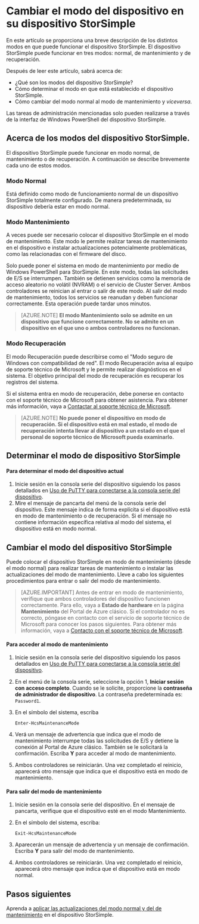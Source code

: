 <properties 
   pageTitle="Cambiar el modo del dispositivo StorSimple | Microsoft Azure"
   description="Describe los modos de dispositivo StorSimple y explica cómo usar Windows PowerShell para StorSimple para cambiar el modo del dispositivo."
   services="storsimple"
   documentationCenter=""
   authors="alkohli"
   manager="carmonm"
   editor="" />
<tags 
   ms.service="storsimple"
   ms.devlang="na"
   ms.topic="article"
   ms.tgt_pltfrm="na"
   ms.workload="na"
   ms.date="12/02/2015"
   ms.author="alkohli" />

# Cambiar el modo del dispositivo en su dispositivo StorSimple

En este artículo se proporciona una breve descripción de los distintos modos en que puede funcionar el dispositivo StorSimple. El dispositivo StorSimple puede funcionar en tres modos: normal, de mantenimiento y de recuperación.

Después de leer este artículo, sabrá acerca de:

- ¿Qué son los modos del dispositivo StorSimple?
- Cómo determinar el modo en que está establecido el dispositivo StorSimple.
- Cómo cambiar del modo normal al modo de mantenimiento y *viceversa*.


Las tareas de administración mencionadas solo pueden realizarse a través de la interfaz de Windows PowerShell del dispositivo StorSimple.

## Acerca de los modos del dispositivo StorSimple.

El dispositivo StorSimple puede funcionar en modo normal, de mantenimiento o de recuperación. A continuación se describe brevemente cada uno de estos modos.

### Modo Normal

Está definido como modo de funcionamiento normal de un dispositivo StorSimple totalmente configurado. De manera predeterminada, su dispositivo debería estar en modo normal.

### Modo Mantenimiento

A veces puede ser necesario colocar el dispositivo StorSimple en el modo de mantenimiento. Este modo le permite realizar tareas de mantenimiento en el dispositivo e instalar actualizaciones potencialmente problemáticas, como las relacionadas con el firmware del disco.

Solo puede poner el sistema en modo de mantenimiento por medio de Windows PowerShell para StorSimple. En este modo, todas las solicitudes de E/S se interrumpen. También se detienen servicios como la memoria de acceso aleatorio no volátil (NVRAM) o el servicio de Cluster Server. Ambos controladores se reinician al entrar o salir de este modo. Al salir del modo de mantenimiento, todos los servicios se reanudan y deben funcionar correctamente. Esta operación puede tardar unos minutos.

>[AZURE.NOTE] **El modo Mantenimiento solo se admite en un dispositivo que funcione correctamente. No se admite en un dispositivo en el que uno o ambos controladores no funcionan.**</br>

### Modo Recuperación

El modo Recuperación puede describirse como el "Modo seguro de Windows con compatibilidad de red". El modo Recuperación avisa al equipo de soporte técnico de Microsoft y le permite realizar diagnósticos en el sistema. El objetivo principal del modo de recuperación es recuperar los registros del sistema.

Si el sistema entra en modo de recuperación, debe ponerse en contacto con el soporte técnico de Microsoft para obtener asistencia. Para obtener más información, vaya a [Contactar al soporte técnico de Microsoft](storsimple-contact-microsoft-support.md).

>[AZURE.NOTE] **No puede poner el dispositivo en modo de recuperación. Si el dispositivo está en mal estado, el modo de recuperación intenta llevar al dispositivo a un estado en el que el personal de soporte técnico de Microsoft pueda examinarlo.**

## Determinar el modo de dispositivo StorSimple

#### Para determinar el modo del dispositivo actual

1. Inicie sesión en la consola serie del dispositivo siguiendo los pasos detallados en [Uso de PuTTY para conectarse a la consola serie del dispositivo](storsimple-deployment-walkthrough.md#use-putty-to-connect-to-the-device-serial-console).
2. Mire el mensaje de pancarta del menú de la consola serie del dispositivo. Este mensaje indica de forma explícita si el dispositivo está en modo de mantenimiento o de recuperación. Si el mensaje no contiene información específica relativa al modo del sistema, el dispositivo está en modo normal.

## Cambiar el modo del dispositivo StorSimple 

Puede colocar el dispositivo StorSimple en modo de mantenimiento (desde el modo normal) para realizar tareas de mantenimiento o instalar las actualizaciones del modo de mantenimiento. Lleve a cabo los siguientes procedimientos para entrar o salir del modo de mantenimiento.

> [AZURE.IMPORTANT] Antes de entrar en modo de mantenimiento, verifique que ambos controladores del dispositivo funcionen correctamente. Para ello, vaya a **Estado de hardware** en la página **Mantenimiento** del Portal de Azure clásico. Si el controlador no es correcto, póngase en contacto con el servicio de soporte técnico de Microsoft para conocer los pasos siguientes. Para obtener más información, vaya a [Contacto con el soporte técnico de Microsoft](storsimple-contact-microsoft-support.md).

#### Para acceder al modo de mantenimiento

1. Inicie sesión en la consola serie del dispositivo siguiendo los pasos detallados en [Uso de PuTTY para conectarse a la consola serie del dispositivo](storsimple-deployment-walkthrough.md#use-putty-to-connect-to-the-device-serial-console).

2. En el menú de la consola serie, seleccione la opción 1, **Iniciar sesión con acceso completo**. Cuando se le solicite, proporcione la **contraseña de administrador de dispositivo**. La contraseña predeterminada es: `Password1`.

3. En el símbolo del sistema, escriba

	`Enter-HcsMaintenanceMode`

4. Verá un mensaje de advertencia que indica que el modo de mantenimiento interrumpe todas las solicitudes de E/S y detiene la conexión al Portal de Azure clásico. También se le solicitará la confirmación. Escriba **Y** para acceder al modo de mantenimiento.

5. Ambos controladores se reiniciarán. Una vez completado el reinicio, aparecerá otro mensaje que indica que el dispositivo está en modo de mantenimiento.


#### Para salir del modo de mantenimiento

1. Inicie sesión en la consola serie del dispositivo. En el mensaje de pancarta, verifique que el dispositivo esté en el modo Mantenimiento.

2. En el símbolo del sistema, escriba:

	`Exit-HcsMaintenanceMode`

3. Aparecerán un mensaje de advertencia y un mensaje de confirmación. Escriba **Y** para salir del modo de mantenimiento.

4. Ambos controladores se reiniciarán. Una vez completado el reinicio, aparecerá otro mensaje que indica que el dispositivo está en modo normal.


## Pasos siguientes

Aprenda a [aplicar las actualizaciones del modo normal y del de mantenimiento](storsimple-update-device.md) en el dispositivo StorSimple.

<!---HONumber=AcomDC_0224_2016-->
